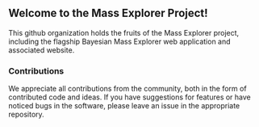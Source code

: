 ## Welcome to the Mass Explorer Project!

This github organization holds the fruits of the Mass Explorer project, including the flagship Bayesian Mass Explorer web application and associated website.

### Contributions

We appreciate all contributions from the community, both in the form of contributed code and ideas. If you have suggestions for features or have noticed bugs in the software, please leave an issue in the appropriate repository.

